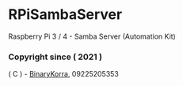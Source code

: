 # RPiSambaServer
Raspberry Pi 3 / 4 - Samba Server (Automation Kit)

### Copyright since ( 2021 )
( C ) - [BinaryKorra](https://github.com/binarykorra), 09225205353
